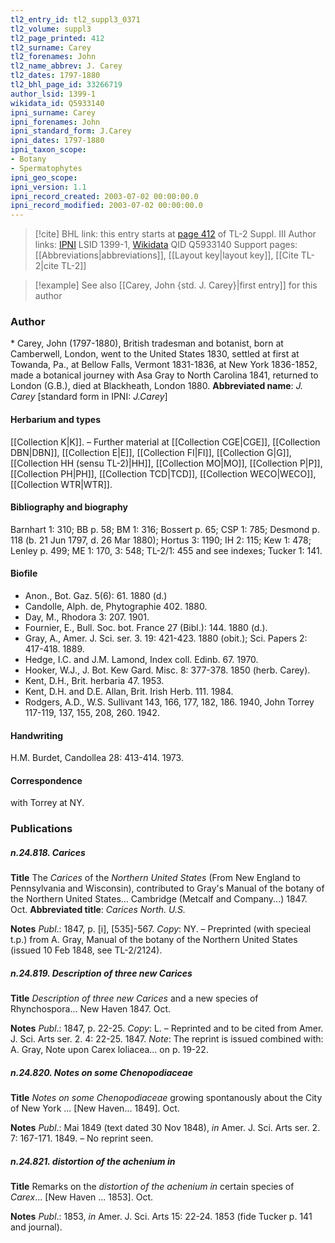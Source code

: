 ```yaml
---
tl2_entry_id: tl2_suppl3_0371
tl2_volume: suppl3
tl2_page_printed: 412
tl2_surname: Carey
tl2_forenames: John
tl2_name_abbrev: J. Carey
tl2_dates: 1797-1880
tl2_bhl_page_id: 33266719
author_lsid: 1399-1
wikidata_id: Q5933140
ipni_surname: Carey
ipni_forenames: John
ipni_standard_form: J.Carey
ipni_dates: 1797-1880
ipni_taxon_scope: 
- Botany
- Spermatophytes
ipni_geo_scope: 
ipni_version: 1.1
ipni_record_created: 2003-07-02 00:00:00.0
ipni_record_modified: 2003-07-02 00:00:00.0
---
```


> [!cite] BHL link: this entry starts at [page 412](https://www.biodiversitylibrary.org/page/33266719) of TL-2 Suppl. III
> Author links: [IPNI](https://www.ipni.org/a/1399-1) LSID 1399-1, [Wikidata](https://www.wikidata.org/wiki/Q5933140) QID Q5933140
> Support pages: [[Abbreviations|abbreviations]], [[Layout key|layout key]], [[Cite TL-2|cite TL-2]]

> [!example] See also [[Carey, John {std. J. Carey}|first entry]] for this author

### Author

\* Carey, John (1797-1880), British tradesman and botanist, born at Camberwell, London, went to the United States 1830, settled at first at Towanda, Pa., at Bellow Falls, Vermont 1831-1836, at New York 1836-1852, made a botanical journey with Asa Gray to North Carolina 1841, returned to London (G.B.), died at Blackheath, London 1880. 
**Abbreviated name**: *J. Carey* \[standard form in IPNI: *J.Carey*\]

#### Herbarium and types

[[Collection K|K]]. – Further material at [[Collection CGE|CGE]], [[Collection DBN|DBN]], [[Collection E|E]], [[Collection FI|FI]], [[Collection G|G]], [[Collection HH (sensu TL-2)|HH]], [[Collection MO|MO]], [[Collection P|P]], [[Collection PH|PH]], [[Collection TCD|TCD]], [[Collection WECO|WECO]], [[Collection WTR|WTR]].

#### Bibliography and biography

Barnhart 1: 310; BB p. 58; BM 1: 316; Bossert p. 65; CSP 1: 785; Desmond p. 118 (b. 21 Jun 1797, d. 26 Mar 1880); Hortus 3: 1190; IH 2: 115; Kew 1: 478; Lenley p. 499; ME 1: 170, 3: 548; TL-2/1: 455 and see indexes; Tucker 1: 141.

#### Biofile

- Anon., Bot. Gaz. 5(6): 61. 1880 (d.)
- Candolle, Alph. de, Phytographie 402. 1880.
- Day, M., Rhodora 3: 207. 1901.
- Fournier, E., Bull. Soc. bot. France 27 (Bibl.): 144. 1880 (d.).
- Gray, A., Amer. J. Sci. ser. 3. 19: 421-423. 1880 (obit.); Sci. Papers 2: 417-418. 1889.
- Hedge, I.C. and J.M. Lamond, Index coll. Edinb. 67. 1970.
- Hooker, W.J., J. Bot. Kew Gard. Misc. 8: 377-378. 1850 (herb. Carey).
- Kent, D.H., Brit. herbaria 47. 1953.
- Kent, D.H. and D.E. Allan, Brit. Irish Herb. 111. 1984.
- Rodgers, A.D., W.S. Sullivant 143, 166, 177, 182, 186. 1940, John Torrey 117-119, 137, 155, 208, 260. 1942.

#### Handwriting

H.M. Burdet, Candollea 28: 413-414. 1973.

#### Correspondence

with Torrey at NY.

### Publications

##### n.24.818. Carices

**Title**
The *Carices* of the *Northern United States* (From New England to Pennsylvania and Wisconsin), contributed to Gray's Manual of the botany of the Northern United States... Cambridge (Metcalf and Company...) 1847. Oct.
**Abbreviated title**: *Carices North. U.S.*

**Notes**
*Publ*.: 1847, p. \[i\], \[535\]-567. *Copy*: NY. – Preprinted (with specieal t.p.) from A. Gray, Manual of the botany of the Northern United States (issued 10 Feb 1848, see TL-2/2124).

##### n.24.819. Description of three new Carices

**Title**
*Description of three new Carices* and a new species of Rhynchospora... New Haven 1847. Oct.

**Notes**
*Publ*.: 1847, p. 22-25. *Copy*: L. – Reprinted and to be cited from Amer. J. Sci. Arts ser. 2. 4: 22-25. 1847.
*Note*: The reprint is issued combined with: A. Gray, Note upon Carex loliacea... on p. 19-22.

##### n.24.820. Notes on some Chenopodiaceae

**Title**
*Notes on some Chenopodiaceae* growing spontanously about the City of New York ... \[New Haven... 1849\]. Oct.

**Notes**
*Publ*.: Mai 1849 (text dated 30 Nov 1848), *in* Amer. J. Sci. Arts ser. 2. 7: 167-171. 1849. – No reprint seen.

##### n.24.821. distortion of the achenium in

**Title**
Remarks on the *distortion of the achenium in* certain species of *Carex*... \[New Haven ... 1853\]. Oct.

**Notes**
*Publ*.: 1853, *in* Amer. J. Sci. Arts 15: 22-24. 1853 (fide Tucker p. 141 and journal).

